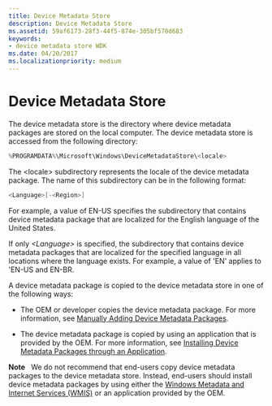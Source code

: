 ```yaml
---
title: Device Metadata Store
description: Device Metadata Store
ms.assetid: 59af6173-28f3-44f5-874e-305bf570d683
keywords:
- device metadata store WDK
ms.date: 04/20/2017
ms.localizationpriority: medium
---
```


# Device Metadata Store


The device metadata store is the directory where device metadata packages are stored on the local computer. The device metadata store is accessed from the following directory:

```cpp
%PROGRAMDATA%\Microsoft\Windows\DeviceMetadataStore\<locale>
```

The &lt;locale&gt; subdirectory represents the locale of the device metadata package. The name of this subdirectory can be in the following format:

```cpp
<Language>[-<Region>] 
```

For example, a value of EN-US specifies the subdirectory that contains device metadata package that are localized for the English language of the United States.

If only *&lt;Language&gt;* is specified, the subdirectory that contains device metadata packages that are localized for the specified language in all locations where the language exists. For example, a value of 'EN' applies to 'EN-US and EN-BR.

A device metadata package is copied to the device metadata store in one of the following ways:

-   The OEM or developer copies the device metadata package. For more information, see [Manually Adding Device Metadata Packages](manually-adding-device-metadata-packages.md).

-   The device metadata package is copied by using an application that is provided by the OEM. For more information, see [Installing Device Metadata Packages through an Application](installing-device-metadata-packages-through-an-application.md).

**Note**   We do not recommend that end-users copy device metadata packages to the device metadata store. Instead, end-users should install device metadata packages by using either the [Windows Metadata and Internet Services (WMIS)](installing-device-metadata-packages-from-wmis.md) or an application provided by the OEM.

 

 

 





